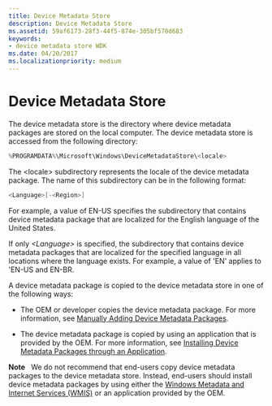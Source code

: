 ```yaml
---
title: Device Metadata Store
description: Device Metadata Store
ms.assetid: 59af6173-28f3-44f5-874e-305bf570d683
keywords:
- device metadata store WDK
ms.date: 04/20/2017
ms.localizationpriority: medium
---
```


# Device Metadata Store


The device metadata store is the directory where device metadata packages are stored on the local computer. The device metadata store is accessed from the following directory:

```cpp
%PROGRAMDATA%\Microsoft\Windows\DeviceMetadataStore\<locale>
```

The &lt;locale&gt; subdirectory represents the locale of the device metadata package. The name of this subdirectory can be in the following format:

```cpp
<Language>[-<Region>] 
```

For example, a value of EN-US specifies the subdirectory that contains device metadata package that are localized for the English language of the United States.

If only *&lt;Language&gt;* is specified, the subdirectory that contains device metadata packages that are localized for the specified language in all locations where the language exists. For example, a value of 'EN' applies to 'EN-US and EN-BR.

A device metadata package is copied to the device metadata store in one of the following ways:

-   The OEM or developer copies the device metadata package. For more information, see [Manually Adding Device Metadata Packages](manually-adding-device-metadata-packages.md).

-   The device metadata package is copied by using an application that is provided by the OEM. For more information, see [Installing Device Metadata Packages through an Application](installing-device-metadata-packages-through-an-application.md).

**Note**   We do not recommend that end-users copy device metadata packages to the device metadata store. Instead, end-users should install device metadata packages by using either the [Windows Metadata and Internet Services (WMIS)](installing-device-metadata-packages-from-wmis.md) or an application provided by the OEM.

 

 

 





